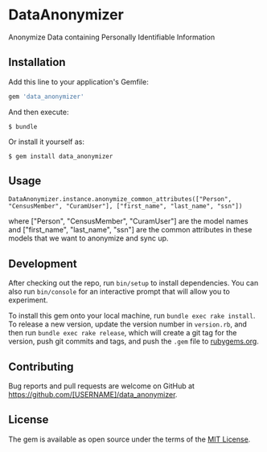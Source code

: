 # DataAnonymizer

Anonymize Data containing Personally Identifiable Information

## Installation

Add this line to your application's Gemfile:

```ruby
gem 'data_anonymizer'
```

And then execute:

    $ bundle

Or install it yourself as:

    $ gem install data_anonymizer

## Usage

`DataAnonymizer.instance.anonymize_common_attributes(["Person", "CensusMember", "CuramUser"], ["first_name", "last_name", "ssn"])`

where ["Person", "CensusMember", "CuramUser"] are the model names and ["first_name", "last_name", "ssn"] are the common attributes in these models that we want to anonymize and sync up. 

## Development

After checking out the repo, run `bin/setup` to install dependencies. You can also run `bin/console` for an interactive prompt that will allow you to experiment.

To install this gem onto your local machine, run `bundle exec rake install`. To release a new version, update the version number in `version.rb`, and then run `bundle exec rake release`, which will create a git tag for the version, push git commits and tags, and push the `.gem` file to [rubygems.org](https://rubygems.org).

## Contributing

Bug reports and pull requests are welcome on GitHub at https://github.com/[USERNAME]/data_anonymizer.

## License

The gem is available as open source under the terms of the [MIT License](https://opensource.org/licenses/MIT).
